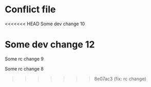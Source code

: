 # Conflict file

<<<<<<< HEAD
Some dev change 10

Some dev change 12
=======
Some rc change 9

Some rc change 8
>>>>>>> 8e07ac3 (fix: rc change)

